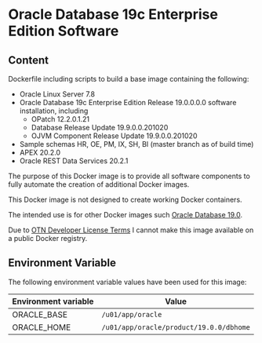 # Oracle Database 19c Enterprise Edition Software

## Content

Dockerfile including scripts to build a base image containing the following:

* Oracle Linux Server 7.8
* Oracle Database 19c Enterprise Edition Release 19.0.0.0.0 software installation, including
  * OPatch 12.2.0.1.21
  * Database Release Update 19.9.0.0.201020
  * OJVM Component Release Update 19.9.0.0.201020
* Sample schemas HR, OE, PM, IX, SH, BI (master branch as of build time)
* APEX 20.2.0 
* Oracle REST Data Services 20.2.1

The purpose of this Docker image is to provide all software components to fully automate the creation of additional Docker images.

This Docker image is not designed to create working Docker containers.

The intended use is for other Docker images such [Oracle Database 19.0](https://github.com/PhilippSalvisberg/docker-odb/blob/main/OracleDatabase/19.0).

Due to [OTN Developer License Terms](http://www.oracle.com/technetwork/licenses/standard-license-152015.html) I cannot make this image available on a public Docker registry.

## Environment Variable

The following environment variable values have been used for this image:

Environment variable | Value
-------------------- | -------------
ORACLE_BASE | ```/u01/app/oracle```
ORACLE_HOME | ```/u01/app/oracle/product/19.0.0/dbhome```
